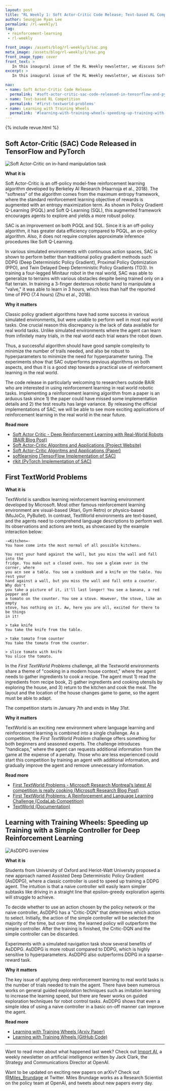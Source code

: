 ```yaml
---
layout: post
title: "RL Weekly 1: Soft Actor-Critic Code Release; Text-based RL Competition; Learning with Training Wheels"
author: Seungjae Ryan Lee
permalink: /rl-weekly/1
tag:
 - reinforcement-learning
 - rl-weekly

front_image: /assets/blog/rl-weekly/1/sac.png
meta_image: /assets/blog/rl-weekly/1/sac.png
front_image_type: cover
front_text: >
   In this inaugural issue of the RL Weekly newsletter, we discuss Soft Actor-Critic (SAC) from BAIR, the new TextWorld competition by Microsoft Research, and AsDDPG from University of Oxford and Heriot-Watt University.
excerpt: >
   In this inaugural issue of the RL Weekly newsletter, we discuss Soft Actor-Critic (SAC) from BAIR, the new TextWorld competition by Microsoft Research, and AsDDPG from University of Oxford and Heriot-Watt University.

nav:
- name: Soft Actor-Critic Code Release
  permalink: '#soft-actor-critic-sac-code-released-in-tensorflow-and-pytorch'
- name: Text-based RL Competition
  permalink: '#first-textworld-problems'
- name: Learning with Training Wheels
  permalink: '#learning-with-training-wheels-speeding-up-training-with-a-simple-controller-for-deep-reinforcement-learning'
---
```


{% include revue.html %}

## Soft Actor-Critic (SAC) Code Released in TensorFlow and PyTorch

<div class="w50" style="margin: 0 auto;">
  <img src="{{ absolute_url }}/assets/blog/rl-weekly/1/sac.png" alt="Soft Actor-Critic on in-hand manipulation task">
</div>

**What it is**

Soft Actor-Critic is an off-policy model-free reinforcement learning algorithm developed by Berkeley AI Research (Haarnoja et al., 2018). The "softness" of the algorithm comes from the maximum entropy framework, where the standard reinforcement learning objective of rewards is augmented with an entropy maximization term. As shown in Policy Gradient Q-Learning (PGQL) and Soft Q-Learning (SQL), this augmented framework encourages agents to explore and yields a more robust policy.

SAC is an improvement on both PGQL and SQL. Since it is an off-policy algorithm, it has greater data efficiency compared to PGQL, an on-policy algorithm. Also, it does not require complex approximate inference procedures like Soft Q-Learning.

In various simulated environments with continuous action spaces, SAC is shown to perform better than traditional policy gradient methods such DDPG (Deep Deterministic Policy Gradient), Proximal Policy Optimization (PPO), and Twin Delayed Deep Deterministic Policy Gradients (TD3). In training a four-legged Minitaur robot in the real world, SAC was able to generalize to terrains with various obstacles despite being trained only on a flat terrain. In training a 3-finger dexterous robotic hand to manipulate a "valve," it was able to learn in 3 hours, which less than half the reported time of PPO (7.4 hours) (Zhu et al., 2018).

**Why it matters**

Classic policy gradient algorithms have had some success in various simulated environments, but were unable to perform well in most real world tasks. One crucial reason this discrepancy is the lack of data available for real world tasks. Unlike simulated environments where the agent can learn from infinitely many trials, in the real world each trial wears the robot down.

Thus, a successful algorithm should have good sample complexity to minimize the number of trails needed, and also be robust to hyperparameters to minimize the need for hyperparameter tuning. The experiments show that SAC outperforms previous algorithms on both aspects, and thus it is a good step towards a practical use of reinforcement learning in the real world.

The code release in particularly welcoming to researchers outside BAIR who are interested in using reinforcement learning in real world robotic tasks. Implementing a reinforcement learning algorithm from a paper is an arduous task since 1) the paper could have missed some implementation details and 2) the test results has large variance. By releasing the official implementations of SAC, we will be able to see more exciting applications of reinforcement learning in the real world in the near future.

**Read more**

- [Soft Actor Critic - Deep Reinforcement Learning with Real-World Robots (BAIR Blog Post)](https://bair.berkeley.edu/blog/2018/12/14/sac/)
- [Soft Actor-Critic Algoritms and Applications (Project Website)](https://sites.google.com/view/sac-and-applications)
- [Soft Actor-Critic Algoritms and Applications (Paper)](https://drive.google.com/file/d/1J8gZXJN0RqH-TkTh4UEikYSy8AqPTy9x/view)
- [softlearning (TensorFlow Implementation of SAC)](https://github.com/rail-berkeley/softlearning)
- [rlkit (PyTorch Implementation of SAC)](https://github.com/vitchyr/rlkit)



## First TextWorld Problems

**What it is**

TextWorld is sandbox learning reinforcement learning environment developed by Microsoft. Most other famous reinforcement learning environment are visual-based (Atari, Gym Retro) or physics-based (MuJoCo, PyBullet). In contrast, TextWorld environments are text-based, and the agents need to comprehend language descriptions to perform well. Its observations and actions are texts, as showcased by the example interaction below:

```
-=Kitchen=-
You have come into the most normal of all possible kitchens.

You rest your hand against the wall, but you miss the wall and fall into the
fridge. You make out a closed oven. You see a gleam over in the corner, where
you acn see a table. You see a cookbook and a knife on the table. You rest your
hand against a wall, but you miss the wall and fall onto a counter. Why don't
you take a picture of it, it'll last longer! You see a banana, a red pepper and
a tomato on the counter. You see a stove. However, the stove, like an empty
stove, has nothing on it. Aw, here you are all, excited for there to be things
in it!

> take knife
You take the knife from the table.

> take tomato from counter
You take the tomato from the counter.

> slice tomato with knife
You slice the tomato.
```

In the *First TextWorld Problems* challenge, all the Textworld environments share a theme of "cooking in a modern house context," where the agent needs to gather ingredients to cook a recipe. The agent must 1) read the ingredients from recipe book, 2) gather ingredients and cooking utensils by exploring the house, and 3) return to the kitchen and cook the meal. The layout and the location of the house changes game to game, so the agent must be able to adapt.

The competition starts in January 7th and ends in May 31st. 

**Why it matters**

TextWorld is an exciting new environment where language learning and reinforcement learning is combined into a single challenge. As a competition, the *First TextWorld Problem* challenge offers something for both beginners and seasoned experts. The challenge introduces "handicaps," where the agent can requests additional information from the game at the expense of a penalty. Those who are less experienced could start this competition by training an agent with additional information, and gradually improve the agent and remove unnecessary information.

**Read more**

- [First TextWorld Problems - Microsoft Research Montreal’s latest AI competition is really cooking (Microsoft Research Blog Post)](https://www.microsoft.com/en-us/research/blog/first-textworld-problems-microsoft-research-montreals-latest-ai-competition-is-really-cooking/)
- [First TextWorld Problems: A Reinforcement and Language Learning Challenge (CodaLab Competition)](https://competitions.codalab.org/competitions/20865)
- [TextWorld (Documentation)](https://textworld.readthedocs.io/en/latest/)

## Learning with Training Wheels: Speeding up Training with a Simple Controller for Deep Reinforcement Learning

<div class="w50" style="margin: 0 auto;">
  <img src="{{ absolute_url }}/assets/blog/rl-weekly/1/asddpg.png" alt="AsDDPG overview">
</div>

**What it is**

Students from University of Oxford and Heriot-Watt University proposed a new approach named Assisted Deep Deterministic Policy Gradient (AsDDPG), where a classic controller is used to speed up training a DDPG agent. The intuition is that a naive controller will easily learn simpler subtasks like driving in a straight line that epsilon-greedy exploration agents will struggle to achieve.

To decide whether to use an action chosen by the policy network or the naive controller, AsDDPG has a "Critic-DQN" that determines which action to select. Initially, the action of the simple controller will be selected the majority of the time, but over time, the learned policy will outperform the simple controller. After the training is finished, the Critic-DQN and the simple controller can be discarded.

Experiments with a simulated navigation task show several benefits of AsDDPG. AsDDPG is more robust compared to DDPG, which is highly sensitive to hyperparameters. AsDDPG also outperforms DDPG in a sparse-reward task.

**Why it matters**

The key issue of applying deep reinforcement learning to real world tasks is the number of trials needed to train the agent. There have been numerous works on general guided exploration techniques such as imitation learning to increase the learning speed, but there are fewer works on guided exploration techniques for robot control tasks. AsDDPG shows that even a simple idea of using a naive controller in a basic on-off manner can improve the agent.

**Read more**

- [Learning with Training Wheels (Arxiv Paper)](https://arxiv.org/abs/1812.05027)
- [Learning with Training Wheels (GitHub Code)](https://github.com/xie9187/AsDDPG)

---

Want to read more about what happened last week? Check out [Import AI](https://jack-clark.net/), a weekly newsletter on artificial intelligence written by Jack Clark, the Strategy and Communications Director at OpenAI.

Want to be updated on exciting new papers on arXiv? Check out [@Miles_Brundage](https://twitter.com/Miles_Brundage) at Twitter. Miles Brundage works as a Research Scientist on the policy team at OpenAI, and tweets about new papers every day.
